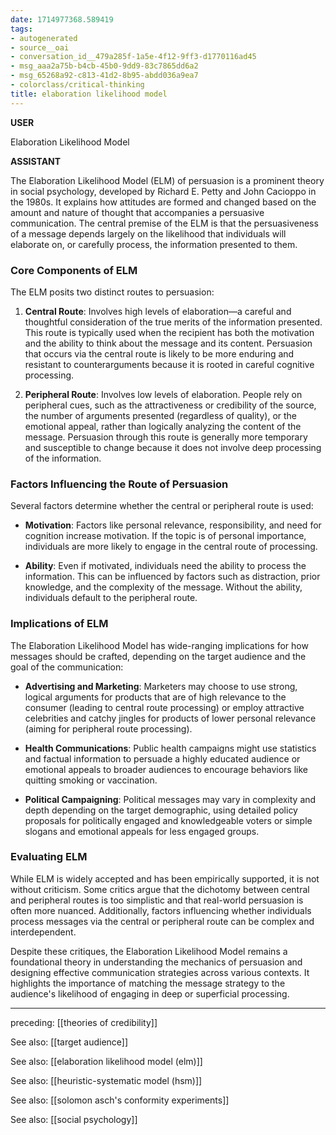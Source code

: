 ```yaml
---
date: 1714977368.589419
tags:
- autogenerated
- source__oai
- conversation_id__479a285f-1a5e-4f12-9ff3-d1770116ad45
- msg_aaa2a75b-b4cb-45b0-9dd9-83c7865dd6a2
- msg_65268a92-c813-41d2-8b95-abdd036a9ea7
- colorclass/critical-thinking
title: elaboration likelihood model
---
```


**USER**

Elaboration Likelihood Model


**ASSISTANT**

The Elaboration Likelihood Model (ELM) of persuasion is a prominent theory in social psychology, developed by Richard E. Petty and John Cacioppo in the 1980s. It explains how attitudes are formed and changed based on the amount and nature of thought that accompanies a persuasive communication. The central premise of the ELM is that the persuasiveness of a message depends largely on the likelihood that individuals will elaborate on, or carefully process, the information presented to them. 

### Core Components of ELM

The ELM posits two distinct routes to persuasion:

1. **Central Route**: Involves high levels of elaboration—a careful and thoughtful consideration of the true merits of the information presented. This route is typically used when the recipient has both the motivation and the ability to think about the message and its content. Persuasion that occurs via the central route is likely to be more enduring and resistant to counterarguments because it is rooted in careful cognitive processing.

2. **Peripheral Route**: Involves low levels of elaboration. People rely on peripheral cues, such as the attractiveness or credibility of the source, the number of arguments presented (regardless of quality), or the emotional appeal, rather than logically analyzing the content of the message. Persuasion through this route is generally more temporary and susceptible to change because it does not involve deep processing of the information.

### Factors Influencing the Route of Persuasion

Several factors determine whether the central or peripheral route is used:

- **Motivation**: Factors like personal relevance, responsibility, and need for cognition increase motivation. If the topic is of personal importance, individuals are more likely to engage in the central route of processing.

- **Ability**: Even if motivated, individuals need the ability to process the information. This can be influenced by factors such as distraction, prior knowledge, and the complexity of the message. Without the ability, individuals default to the peripheral route.

### Implications of ELM

The Elaboration Likelihood Model has wide-ranging implications for how messages should be crafted, depending on the target audience and the goal of the communication:

- **Advertising and Marketing**: Marketers may choose to use strong, logical arguments for products that are of high relevance to the consumer (leading to central route processing) or employ attractive celebrities and catchy jingles for products of lower personal relevance (aiming for peripheral route processing).

- **Health Communications**: Public health campaigns might use statistics and factual information to persuade a highly educated audience or emotional appeals to broader audiences to encourage behaviors like quitting smoking or vaccination.

- **Political Campaigning**: Political messages may vary in complexity and depth depending on the target demographic, using detailed policy proposals for politically engaged and knowledgeable voters or simple slogans and emotional appeals for less engaged groups.

### Evaluating ELM

While ELM is widely accepted and has been empirically supported, it is not without criticism. Some critics argue that the dichotomy between central and peripheral routes is too simplistic and that real-world persuasion is often more nuanced. Additionally, factors influencing whether individuals process messages via the central or peripheral route can be complex and interdependent.

Despite these critiques, the Elaboration Likelihood Model remains a foundational theory in understanding the mechanics of persuasion and designing effective communication strategies across various contexts. It highlights the importance of matching the message strategy to the audience's likelihood of engaging in deep or superficial processing.


---

preceding: [[theories of credibility]]

See also: [[target audience]]


See also: [[elaboration likelihood model (elm)]]


See also: [[heuristic-systematic model (hsm)]]


See also: [[solomon asch's conformity experiments]]


See also: [[social psychology]]